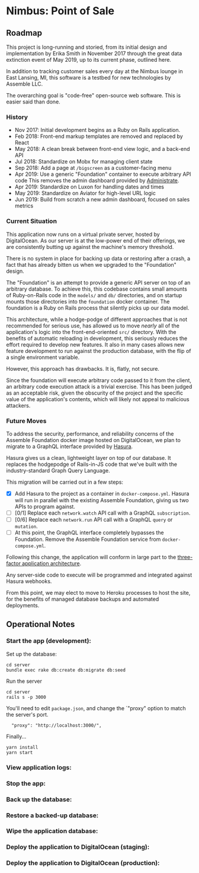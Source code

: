 # Nimbus: Point of Sale

## Roadmap

This project is long-running and storied,
from its initial design and implementation by Erika Smith in November 2017
through the great data extinction event of May 2019,
up to its current phase, outlined here.

In addition to tracking customer sales
every day at the Nimbus lounge in East Lansing, MI,
this software is a testbed for new technologies by Assemble LLC.

The overarching goal is "code-free" open-source web software.
This is easier said than done.

### History

* Nov 2017: Initial development begins as a Ruby on Rails application.
* Feb 2018: Front-end markup templates are removed and replaced by React
* May 2018: A clean break between front-end view logic, and a back-end API
* Jul 2018: Standardize on Mobx for managing client state
* Sep 2018: Add a page at `/bigscreen` as a customer-facing menu
* Apr 2019: Use a generic "Foundation" container to execute arbitrary API code
            This removes the admin dashboard provided by [Administrate].
* Apr 2019: Standardize on Luxon for handling dates and times
* May 2019: Standardize on Aviator for high-level URL logic
* Jun 2019: Build from scratch a new admin dashboard, focused on sales metrics

[Administrate]: https://administrate-prototype.herokuapp.com

### Current Situation

This application now runs on a virtual private server, hosted by DigitalOcean.
As our server is at the low-power end of their offerings,
we are consistently butting up against the machine's memory threshold.

There is no system in place for backing up data or restoring after a crash,
a fact that has already bitten us when we upgraded to the "Foundation" design.

The "Foundation" is an attempt to provide a generic API server
on top of an arbitrary database.
To achieve this, this codebase contains small amounts of Ruby-on-Rails code
in the `models/` and `db/` directories,
and on startup mounts those directories into the `foundation` docker container.
The foundation is a Ruby on Rails process that silently picks up our data model.

This architecture, while a hodge-podge of different approaches
that is not recommended for serious use,
has allowed us to move *nearly* all of the application's logic
into the front-end-oriented `src/` directory.
With the benefits of automatic reloading in development,
this seriously reduces the effort required to develop new features.
It also in many cases allows new feature development
to run against the production database,
with the flip of a single environment variable.

However, this approach has drawbacks.
It is, flatly, not secure.

Since the foundation will execute arbitrary code passed to it from the client,
an arbitrary code execution attack is a trivial exercise.
This has been judged as an acceptable risk, given the obscurity of the project
and the specific value of the application's contents,
which will likely not appeal to malicious attackers.

### Future Moves

To address the security, performance, and reliability concerns
of the Assemble Foundation docker image hosted on DigitalOcean,
we plan to migrate to a GraphQL interface provided by [Hasura].

Hasura gives us a clean, lightweight layer on top of our database.
It replaces the hodgepodge of Rails-in-JS code that we've built
with the industry-standard Graph Query Language.

This migration will be carried out in a few steps:

* [x] Add Hasura to the project as a container in `docker-compose.yml`.
      Hasura will run in parallel with the existing Assemble Foundation,
      giving us two APIs to program against.
* [ ] [0/1] Replace each `network.watch` API call with a GraphQL `subscription`.
* [ ] [0/6] Replace each `network.run` API call
            with a GraphQL `query` or `mutation`.
* [ ] At this point, the GraphQL interface completely bypasses the Foundation.
      Remove the Assemble Foundation service from `docker-compose.yml`.

Following this change, the application will conform in large part to the
[three-factor application architecture].

Any server-side code to execute will be programmed and integrated
against Hasura webhooks.

From this point, we may elect to move to Heroku processes to host the site,
for the benefits of managed database backups and automated deployments.

[Hasura]: https://hasura.io/
[three-factor application architecture]: https://3factor.app

## Operational Notes

### Start the app (development):

Set up the database:

```shell
cd server
bundle exec rake db:create db:migrate db:seed
```

Run the server
```shell
cd server
rails s -p 3000
```

You'll need to edit `package.json`,
and change the `"proxy" option to match the server's port.

```
  "proxy": "http://localhost:3000/",
```

Finally...

```shell
yarn install
yarn start
```

### View application logs:
### Stop the app:
### Back up the database:
### Restore a backed-up database:
### Wipe the application database:
### Deploy the application to DigitalOcean (staging):
### Deploy the application to DigitalOcean (production):
